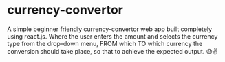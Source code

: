# currency-convertor
A simple beginner friendly currency-convertor web app built completely using react.js. Where the user enters the amount and selects the currency type from the drop-down menu, FROM which TO which currency the conversion should take place, so that to achieve the expected output. 😃✌

